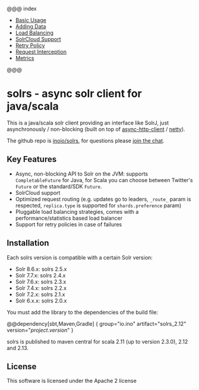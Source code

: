 @@@ index

* [Basic Usage](usage/index.md)
* [Adding Data](usage/adding-data.md)
* [Load Balancing](usage/load-balancing.md)
* [SolrCloud Support](usage/solrcloud.md)
* [Retry Policy](usage/retry-policy.md)
* [Request Interception](usage/request-interception.md)
* [Metrics](usage/metrics.md)

@@@

# solrs - async solr client for java/scala

This is a java/scala solr client providing an interface like SolrJ, just asynchronously / non-blocking
(built on top of [async-http-client](https://github.com/AsyncHttpClient/async-http-client) / [netty](https://github.com/netty/netty)).

The github repo is [inoio/solrs](https://github.com/inoio/solrs), for questions please [join the chat](https://gitter.im/inoio/solrs).

## Key Features

* Async, non-blocking API to Solr on the JVM: supports `CompletableFuture` for Java, for Scala you can choose between Twitter's `Future` or the standard/SDK `Future`.
* SolrCloud support
* Optimized request routing (e.g. updates go to leaders, `_route_` param is respected, `replica.type` is supported for `shards.preference` param)
* Pluggable load balancing strategies, comes with a performance/statistics based load balancer
* Support for retry policies in case of failures

## Installation

Each solrs version is compatible with a certain Solr version:

* Solr 8.6.x: solrs 2.5.x
* Solr 7.7.x: solrs 2.4.x
* Solr 7.6.x: solrs 2.3.x
* Solr 7.4.x: solrs 2.2.x
* Solr 7.2.x: solrs 2.1.x
* Solr 6.x.x: solrs 2.0.x

You must add the library to the dependencies of the build file:
    
@@dependency[sbt,Maven,Gradle] {
  group="io.ino"
  artifact="solrs_2.12"
  version="$project.version$"
}

solrs is published to maven central for scala 2.11 (up to version 2.3.0), 2.12 and 2.13.

## License

This software is licensed under the Apache 2 license
